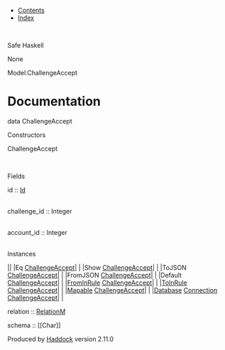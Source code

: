 -   [Contents](index.html)
-   [Index](doc-index.html)

 

Safe Haskell

None

Model.ChallengeAccept

Documentation
=============

data ChallengeAccept

Constructors

ChallengeAccept

 

Fields

id :: [Id](Model-General.html#t:Id)  
 

challenge\_id :: Integer  
 

account\_id :: Integer  
 

Instances

||
|Eq [ChallengeAccept](Model-ChallengeAccept.html#t:ChallengeAccept)| |
|Show [ChallengeAccept](Model-ChallengeAccept.html#t:ChallengeAccept)| |
|ToJSON [ChallengeAccept](Model-ChallengeAccept.html#t:ChallengeAccept)| |
|FromJSON [ChallengeAccept](Model-ChallengeAccept.html#t:ChallengeAccept)| |
|Default [ChallengeAccept](Model-ChallengeAccept.html#t:ChallengeAccept)| |
|[FromInRule](Data-InRules.html#t:FromInRule) [ChallengeAccept](Model-ChallengeAccept.html#t:ChallengeAccept)| |
|[ToInRule](Data-InRules.html#t:ToInRule) [ChallengeAccept](Model-ChallengeAccept.html#t:ChallengeAccept)| |
|[Mapable](Model-General.html#t:Mapable) [ChallengeAccept](Model-ChallengeAccept.html#t:ChallengeAccept)| |
|[Database](Model-General.html#t:Database) [Connection](Data-SqlTransaction.html#t:Connection) [ChallengeAccept](Model-ChallengeAccept.html#t:ChallengeAccept)| |

relation :: [RelationM](Data-Relation.html#t:RelationM)

schema :: [[Char]]

Produced by [Haddock](http://www.haskell.org/haddock/) version 2.11.0
